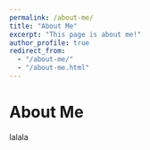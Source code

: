 ```yaml
---
permalink: /about-me/
title: "About Me"
excerpt: "This page is about me!"
author_profile: true
redirect_from: 
  - "/about-me/"
  - "/about-me.html"
---
```


About Me
======

lalala
